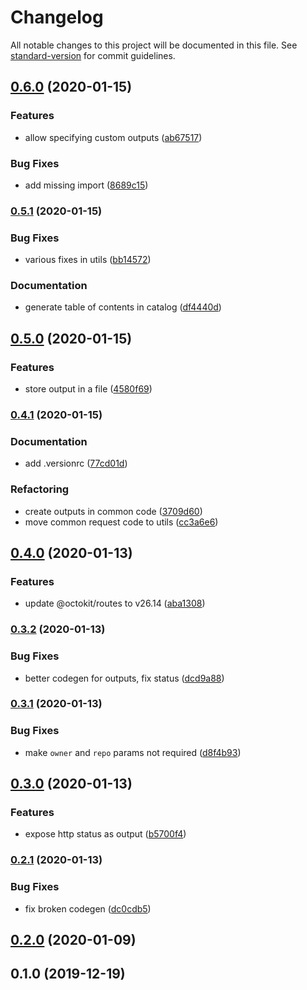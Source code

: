 # Changelog

All notable changes to this project will be documented in this file. See [standard-version](https://github.com/conventional-changelog/standard-version) for commit guidelines.

## [0.6.0](https://github.com/maxkomarychev/octions/compare/v0.5.1...v0.6.0) (2020-01-15)


### Features

* allow specifying custom outputs ([ab67517](https://github.com/maxkomarychev/octions/commit/ab6751724a60af029f76d6b8f1eddae7913c01af))


### Bug Fixes

* add missing import ([8689c15](https://github.com/maxkomarychev/octions/commit/8689c1584e6bd47d9b23c55b2d1a4f56206bf260))

### [0.5.1](https://github.com/maxkomarychev/octions/compare/v0.5.0...v0.5.1) (2020-01-15)


### Bug Fixes

* various fixes in utils ([bb14572](https://github.com/maxkomarychev/octions/commit/bb14572b63ce918576a0864b5944d38ce25d8059))


### Documentation

* generate table of contents in catalog ([df4440d](https://github.com/maxkomarychev/octions/commit/df4440d0715fb93c2117e6e37cb23b6a05df58c5))

## [0.5.0](https://github.com/maxkomarychev/octions/compare/v0.4.1...v0.5.0) (2020-01-15)


### Features

* store output in a file ([4580f69](https://github.com/maxkomarychev/octions/commit/4580f6966f47c3b988f3d8ce6fbdedf23a5d0e8d))

### [0.4.1](https://github.com/maxkomarychev/octions/compare/v0.4.0...v0.4.1) (2020-01-15)


### Documentation

* add .versionrc ([77cd01d](https://github.com/maxkomarychev/octions/commit/77cd01d662de2bf0edf7227615d32705beb7b84a))


### Refactoring

* create outputs in common code ([3709d60](https://github.com/maxkomarychev/octions/commit/3709d6079f6f5497f1e1c46a4ac58e4a3307df29))
* move common request code to utils ([cc3a6e6](https://github.com/maxkomarychev/octions/commit/cc3a6e6041f44a4f8fe16dd2ae5cfd8304de4a83))

## [0.4.0](https://github.com/maxkomarychev/octions/compare/v0.3.2...v0.4.0) (2020-01-13)


### Features

* update @octokit/routes to v26.14 ([aba1308](https://github.com/maxkomarychev/octions/commit/aba13083f007160cab87a13bc65675a96502cd7f))

### [0.3.2](https://github.com/maxkomarychev/octions/compare/v0.3.1...v0.3.2) (2020-01-13)


### Bug Fixes

* better codegen for outputs, fix status ([dcd9a88](https://github.com/maxkomarychev/octions/commit/dcd9a8886a36cec1e7bb24aad420983a7e34c68f))

### [0.3.1](https://github.com/maxkomarychev/octions/compare/v0.3.0...v0.3.1) (2020-01-13)


### Bug Fixes

* make `owner` and `repo` params not required ([d8f4b93](https://github.com/maxkomarychev/octions/commit/d8f4b93bfcd5229d09bde9c6579e98e094570732))

## [0.3.0](https://github.com/maxkomarychev/octions/compare/v0.2.1...v0.3.0) (2020-01-13)


### Features

* expose http status as output ([b5700f4](https://github.com/maxkomarychev/octions/commit/b5700f4961632b7b0fb391816736ff168ab23948))

### [0.2.1](https://github.com/maxkomarychev/octions/compare/v0.2.0...v0.2.1) (2020-01-13)


### Bug Fixes

* fix broken codegen ([dc0cdb5](https://github.com/maxkomarychev/octions/commit/dc0cdb575cacd0f5af925c45a3d8ff724f144be5))

## [0.2.0](https://github.com/maxkomarychev/octions/compare/v0.1.0...v0.2.0) (2020-01-09)

## 0.1.0 (2019-12-19)
